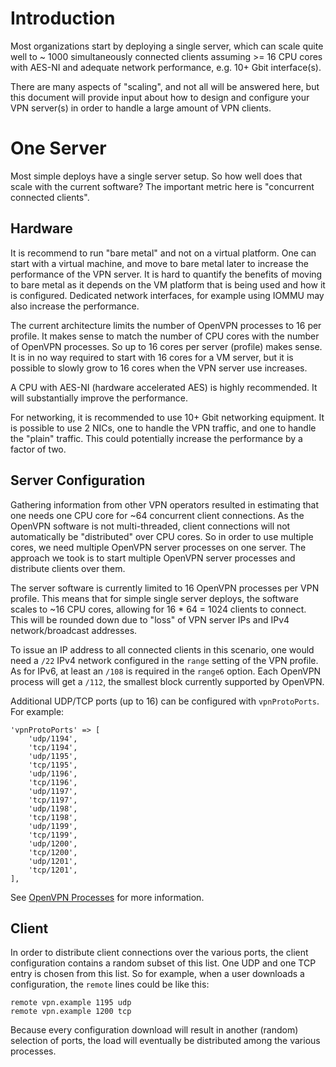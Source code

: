 # Introduction

Most organizations start by deploying a single server, which can scale quite 
well to ~ 1000 simultaneously connected clients assuming >= 16 CPU cores with 
AES-NI and adequate network performance, e.g. 10+ Gbit interface(s).

There are many aspects of "scaling", and not all will be answered here, but 
this document will provide input about how to design and configure your VPN 
server(s) in order to handle a large amount of VPN clients.

# One Server

Most simple deploys have a single server setup. So how well does that scale 
with the current software? The important metric here is "concurrent connected 
clients".

## Hardware

It is recommend to run "bare metal" and not on a virtual platform. One can 
start with a virtual machine, and move to bare metal later to increase the 
performance of the VPN server. It is hard to quantify the benefits of moving to
bare metal as it depends on the VM platform that is being used and how it is 
configured. Dedicated network interfaces, for example using IOMMU may also 
increase the performance.

The current architecture limits the number of OpenVPN processes to 16 per 
profile. It makes sense to match the number of CPU cores with the number of 
OpenVPN processes. So up to 16 cores per server (profile) makes sense. It is in 
no way required to start with 16 cores for a VM server, but it is possible to 
slowly grow to 16 cores when the VPN server use increases.

A CPU with AES-NI (hardware accelerated AES) is highly recommended. It will
substantially improve the performance.

For networking, it is recommended to use 10+ Gbit networking equipment. It is 
possible to use 2 NICs, one to handle the VPN traffic, and one to handle the 
"plain" traffic. This could potentially increase the performance by a factor of
two.

## Server Configuration

Gathering information from other VPN operators resulted in estimating that one 
needs one CPU core for ~64 concurrent client connections. As the OpenVPN 
software is not multi-threaded, client connections will not automatically be 
"distributed" over CPU cores. So in order to use multiple cores, we need 
multiple OpenVPN server processes on one server. The approach we took is to 
start multiple OpenVPN server processes and distribute clients over them.

The server software is currently limited to 16 OpenVPN processes per VPN 
profile. This means that for simple single server deploys, the software scales 
to ~16 CPU cores, allowing for 16 * 64 = 1024 clients to connect. This will be 
rounded down due to "loss" of VPN server IPs and IPv4 network/broadcast 
addresses.

To issue an IP address to all connected clients in this scenario, one would 
need a `/22` IPv4 network configured in the `range` setting of the VPN profile.
As for IPv6, at least an `/108` is required in the `range6` option. Each 
OpenVPN process will get a `/112`, the smallest block currently supported by 
OpenVPN.

Additional UDP/TCP ports (up to 16) can be configured with `vpnProtoPorts`. For 
example:

    'vpnProtoPorts' => [
        'udp/1194',
        'tcp/1194',
        'udp/1195',
        'tcp/1195',
        'udp/1196',
        'tcp/1196',
        'udp/1197',
        'tcp/1197',
        'udp/1198',
        'tcp/1198',
        'udp/1199',
        'tcp/1199',
        'udp/1200',
        'tcp/1200',
        'udp/1201',
        'tcp/1201',
    ],

See [OpenVPN Processes](PROFILE_CONFIG.md#openvpn-processes) for more 
information.

## Client

In order to distribute client connections over the various ports, the client
configuration contains a random subset of this list. One UDP and one TCP 
entry is chosen from this list. So for example, when a user downloads a 
configuration, the `remote` lines could be like this:

    remote vpn.example 1195 udp
    remote vpn.example 1200 tcp

Because every configuration download will result in another (random) selection
of ports, the load will eventually be distributed among the various processes.
